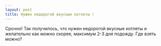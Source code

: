 ```yaml
---
layout: post 
title: Нужен недорогой вкусные котлеты ! 
--- 
```

Срочно! Так получилось, что нужен недорогой вкусные котлеты и желательно как можно скорее, максимум 2-3 дня подожду. Где взять можно?
